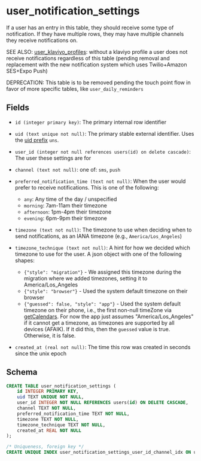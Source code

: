 # user_notification_settings

If a user has an entry in this table, they should receive some type of
notification. If they have multiple rows, they may have multiple channels
they receive notifications on.

SEE ALSO: [user_klaviyo_profiles](./user_klaviyo_profiles.md): without a
klaviyo profile a user does not receive notifications regardless of
this table (pending removal and replacement with the new notification
system which uses Twilio+Amazon SES+Expo Push)

DEPRECATION: This table is to be removed pending the touch point flow
in favor of more specific tables, like `user_daily_reminders`

## Fields

- `id (integer primary key)`: The primary internal row identifier
- `uid (text unique not null)`: The primary stable external identifier.
  Uses the [uid prefix](../uid_prefixes.md) `uns`.
- `user_id (integer not null references users(id) on delete cascade)`:
  The user these settings are for
- `channel (text not null)`: one of: `sms`, `push`
- `preferred_notification_time (text not null)`: When the user would
  prefer to receive notifications. This is one of the following:
  - `any`: Any time of the day / unspecified
  - `morning`: 7am-11am their timezone
  - `afternoon`: 1pm-4pm their timezone
  - `evening`: 6pm-9pm their timezone
- `timezone (text not null)`: The timezone to use when deciding when to
  send notifications, as an IANA timezone (e.g., `America/Los_Angeles`)
- `timezone_technique (text not null)`: A hint for how we decided which
  timezone to use for the user. A json object with one of the following
  shapes:

  - `{"style": "migration"}` - We assigned this timezone during the migration
    where we added timezones, setting it to America/Los_Angeles
  - `{"style": "browser"}` - Used the system default timezone on their browser
  - `{"guessed": false, "style": "app"}` - Used the system default timezone on
    their phone, i.e., the first non-null timeZone via
    [getCalendars](https://docs.expo.dev/versions/latest/sdk/localization/#localizationgetcalendars).
    For now the app just assumes "America/Los_Angeles" if it cannot get a timezone,
    as timezones are supported by all devices (AFAIK). If it did this, then the
    `guessed` value is true. Otherwise, it is false.

- `created_at (real not null)`: The time this row was created in
  seconds since the unix epoch

## Schema

```sql
CREATE TABLE user_notification_settings (
    id INTEGER PRIMARY KEY,
    uid TEXT UNIQUE NOT NULL,
    user_id INTEGER NOT NULL REFERENCES users(id) ON DELETE CASCADE,
    channel TEXT NOT NULL,
    preferred_notification_time TEXT NOT NULL,
    timezone TEXT NOT NULL,
    timezone_technique TEXT NOT NULL,
    created_at REAL NOT NULL
);

/* Uniqueness, foreign key */
CREATE UNIQUE INDEX user_notification_settings_user_id_channel_idx ON user_notification_settings(user_id, channel);
```
